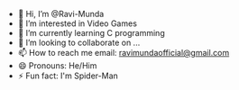 - 👋 Hi, I’m @Ravi-Munda
- 👀 I’m interested in Video Games
- 🌱 I’m currently learning C programming
- 💞️ I’m looking to collaborate on ...
- 📫 How to reach me email: ravimundaofficial@gmail.com
- 😄 Pronouns: He/Him
- ⚡ Fun fact: I'm Spider-Man

<!---
Ravi-Munda/Ravi-Munda is a ✨ special ✨ repository because its `README.md` (this file) appears on your GitHub profile.
You can click the Preview link to take a look at your changes.
--->

